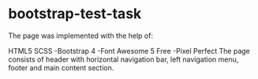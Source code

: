 # bootstrap-test-task

The page was implemented with the help of:

HTML5
SCSS
-Bootstrap 4
-Font Awesome 5 Free
-Pixel Perfect
The page consists of header with horizontal navigation bar, left navigation menu, footer and main content section.
